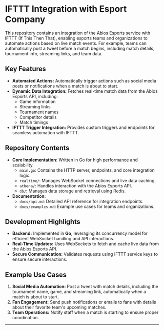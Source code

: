 # IFTTT Integration with Esport Company 

This repository contains an integration of the Abios Esports service with IFTTT (If This Then That), enabling esports teams and organizations to automate actions based on live match events. For example, teams can automatically post a tweet before a match begins, including match details, tournament info, streaming links, and team data.

## Key Features

- **Automated Actions:** Automatically trigger actions such as social media posts or notifications when a match is about to start.
- **Dynamic Data Integration:** Fetches real-time match data from the Abios Esports API, including:
  - Game information
  - Streaming links
  - Tournament names
  - Competitor details
  - Match timings
- **IFTTT Trigger Integration:** Provides custom triggers and endpoints for seamless automation with IFTTT.

## Repository Contents

- **Core Implementation:** Written in Go for high performance and scalability.
  - `main.go`: Contains the HTTP server, endpoints, and core integration logic.
  - `realtime/`: Manages WebSocket connections and live data caching.
  - `athena/`: Handles interaction with the Abios Esports API.
  - `db/`: Manages data storage and retrieval using Redis.
- **Documentation:**
  - `docs/api.md`: Detailed API reference for integration endpoints.
  - `docs/examples.md`: Example use cases for teams and organizations.

## Development Highlights

- **Backend:** Implemented in **Go**, leveraging its concurrency model for efficient WebSocket handling and API interactions.
- **Real-Time Updates:** Uses WebSockets to fetch and cache live data from the Abios Esports API.
- **Secure Communication:** Validates requests using IFTTT service keys to ensure secure interactions.

## Example Use Cases

1. **Social Media Automation:** Post a tweet with match details, including the tournament name, game, and streaming link, automatically when a match is about to start.
2. **Fan Engagement:** Send push notifications or emails to fans with details about their favorite team's upcoming matches.
3. **Team Operations:** Notify staff when a match is starting to ensure proper coordination.

---
